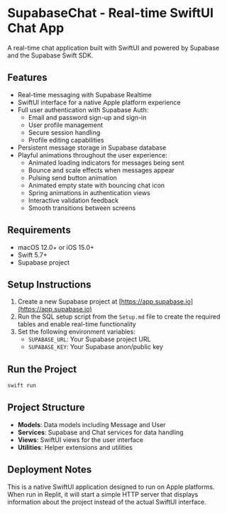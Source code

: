 # SupabaseChat - Real-time SwiftUI Chat App

A real-time chat application built with SwiftUI and powered by Supabase and the Supabase Swift SDK.

## Features

- Real-time messaging with Supabase Realtime
- SwiftUI interface for a native Apple platform experience
- Full user authentication with Supabase Auth:
  - Email and password sign-up and sign-in
  - User profile management
  - Secure session handling
  - Profile editing capabilities
- Persistent message storage in Supabase database
- Playful animations throughout the user experience:
  - Animated loading indicators for messages being sent
  - Bounce and scale effects when messages appear
  - Pulsing send button animation
  - Animated empty state with bouncing chat icon
  - Spring animations in authentication views
  - Interactive validation feedback
  - Smooth transitions between screens

## Requirements

- macOS 12.0+ or iOS 15.0+
- Swift 5.7+
- Supabase project

## Setup Instructions

1. Create a new Supabase project at [https://app.supabase.io](https://app.supabase.io)
2. Run the SQL setup script from the `Setup.md` file to create the required tables and enable real-time functionality
3. Set the following environment variables:
   - `SUPABASE_URL`: Your Supabase project URL
   - `SUPABASE_KEY`: Your Supabase anon/public key

## Run the Project

```bash
swift run
```

## Project Structure

- **Models**: Data models including Message and User
- **Services**: Supabase and Chat services for data handling
- **Views**: SwiftUI views for the user interface
- **Utilities**: Helper extensions and utilities

## Deployment Notes

This is a native SwiftUI application designed to run on Apple platforms. When run in Replit, it will start a simple HTTP server that displays information about the project instead of the actual SwiftUI interface.